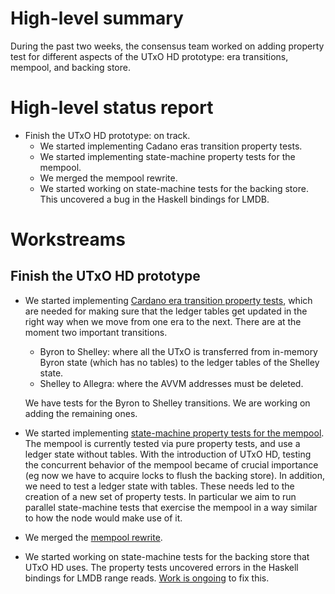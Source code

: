 # High-level summary

During the past two weeks, the consensus team worked on adding property test for
different aspects of the UTxO HD prototype: era transitions, mempool, and
backing store.

# High-level status report

- Finish the UTxO HD prototype: on track.
  - We started implementing Cadano eras transition property tests.
  - We started implementing state-machine property tests for the mempool.
  - We merged the mempool rewrite.
  - We started working on state-machine tests for the backing store. This
    uncovered a bug in the Haskell bindings for LMDB.

# Workstreams 

## Finish the UTxO HD prototype

- We started implementing [Cardano era transition property
  tests](https://github.com/input-output-hk/ouroboros-network/issues/4043),
  which are needed for making sure that the ledger tables get updated in the
  right way when we move from one era to the next. There are at the moment two
  important transitions.
  - Byron to Shelley: where all the UTxO is transferred from in-memory Byron
    state (which has no tables) to the ledger tables of the Shelley state.
  - Shelley to Allegra: where the AVVM addresses must be deleted.

  We have tests for the Byron to Shelley transitions. We are working on adding
  the remaining ones.
- We started implementing [state-machine property tests for the
  mempool](https://github.com/input-output-hk/ouroboros-network/issues/4044).
  The mempool is currently tested via pure property tests, and use a ledger
  state without tables. With the introduction of UTxO HD, testing the concurrent
  behavior of the mempool became of crucial importance (eg now we have to
  acquire locks to flush the backing store). In addition, we need to test a
  ledger state with tables. These needs led to the creation of a new set of
  property tests. In particular we aim to run parallel state-machine tests that
  exercise the mempool in a way similar to how the node would make use of it.
- We merged the [mempool
  rewrite](https://github.com/input-output-hk/ouroboros-network/pull/4049).
- We started working on state-machine tests for the backing store that UTxO HD
  uses. The property tests uncovered errors in the Haskell bindings for LMDB
  range reads. [Work is
  ongoing](https://github.com/input-output-hk/lmdb-simple/pull/1) to fix this.
